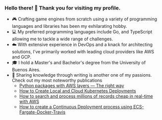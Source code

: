 ### Hello there! 👋 Thank you for visiting my profile.

- 🎮 Crafting game engines from scratch using a variety of programming languages and libraries has been my exhilarating hobby.
- 💻 My preferred programming languages include Go, and TypeScript allowing me to tackle a wide range of challenges.
- ☁️ With extensive experience in DevOps and a knack for architecting solutions, I've primarily worked with leading cloud providers like AWS and GCP.
- 🎓 I hold a Master's and Bachelor's degree from the University of Buenos Aires.
- 📝 Sharing knowledge through writing is another one of my passions. Check out my most noteworthy publications
  - [Python packages with AWS layers — The right way](https://medium.com/@joseignaciocastelli92/python-packages-with-aws-layers-the-right-way-1cff618e0772)
  - [How to Create Local and Cloud Kubernetes Deployments](https://medium.com/swlh/how-to-create-local-and-cloud-kubernetes-deployments-using-minikube-and-kops-eb4ec4600718?)
  - [How to search and process millions of records cheap in real-time with AWS](https://medium.com/@joseignaciocastelli92/how-to-search-andf-process-millions-of-records-cheap-in-real-time-with-aws-b0ce5bb8d9fc?source=friends_link&sk=7b54c756d8e7756418b5263c77a2365b)
  - [How to create a Continuous Deployment process using ECS-Fargate-Docker-Travis](https://medium.com/@joseignaciocastelli92/how-to-create-a-continuous-deployment-process-using-ecs-fargate-docker-travis-410d84b4d99e)
